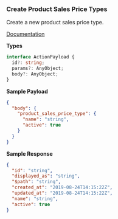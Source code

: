 ### Create Product Sales Price Types

Create a new product sales price type.

[Documentation](https://developer.sage.com/accounting/reference/products-services/#tag/Product-Sales-Price-Types/operation/postProductSalesPriceTypes)

**Types**

```ts
interface ActionPayload {
  id?: string;
  params?: AnyObject;
  body?: AnyObject;
}
```

**Sample Payload**

```json
{
  "body": {
    "product_sales_price_type": {
      "name": "string",
      "active": true
    }
  }
}
```

**Sample Response**

```json
{
  "id": "string",
  "displayed_as": "string",
  "$path": "string",
  "created_at": "2019-08-24T14:15:22Z",
  "updated_at": "2019-08-24T14:15:22Z",
  "name": "string",
  "active": true
}
```

